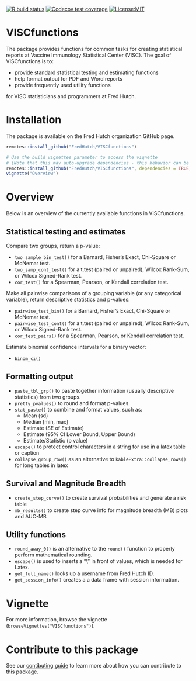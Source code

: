 
<!-- badges: start -->

[![R build
status](https://github.com/FredHutch/VISCfunctions/workflows/R-CMD-check/badge.svg)](https://github.com/FredHutch/VISCfunctions/actions)
[![Codecov test
coverage](https://codecov.io/gh/FredHutch/VISCfunctions/branch/main/graph/badge.svg)](https://codecov.io/gh/FredHutch/VISCfunctions?branch=main)
[![License:MIT](https://img.shields.io/badge/License-MIT-yellow.svg)](https://opensource.org/licenses/MIT)
<!-- badges: end -->

# VISCfunctions

The package provides functions for common tasks for creating statistical
reports at Vaccine Immunology Statistical Center (VISC). The goal of
VISCfunctions is to:

-   provide standard statistical testing and estimating functions
-   help format output for PDF and Word reports
-   provide frequently used utility functions

for VISC statisticians and programmers at Fred Hutch.

# Installation

The package is available on the Fred Hutch organization GitHub page.

``` r
remotes::install_github("FredHutch/VISCfunctions")

# Use the build_vignettes parameter to access the vignette
# (Note that this may auto-upgrade dependencies - this behavior can be controlled with the `upgrade` argument)
remotes::install_github("FredHutch/VISCfunctions", dependencies = TRUE, build_vignettes = TRUE)
vignette("Overview")
```

# Overview

Below is an overview of the currently available functions in
VISCfunctions.

## Statistical testing and estimates

Compare two groups, return a p-value:

-   `two_sample_bin_test()` for a Barnard, Fisher’s Exact, Chi-Square or
    McNemar test.
-   `two_samp_cont_test()` for a t.test (paired or unpaired), Wilcox
    Rank-Sum, or Wilcox Signed-Rank test.
-   `cor_test()` for a Spearman, Pearson, or Kendall correlation test.

Make all pairwise comparisons of a grouping variable (or any categorical
variable), return descriptive statistics and p-values:

-   `pairwise_test_bin()` for a Barnard, Fisher’s Exact, Chi-Square or
    McNemar test.
-   `pairwise_test_cont()` for a t.test (paired or unpaired), Wilcox
    Rank-Sum, or Wilcox Signed-Rank test.
-   `cor_test_pairs()` for a Spearman, Pearson, or Kendall correlation
    test.

Estimate binomial confidence intervals for a binary vector:

-   `binom_ci()`

## Formatting output

-   `paste_tbl_grp()` to paste together information (usually descriptive
    statistics) from two groups.
-   `pretty_pvalues()` to round and format p-values.
-   `stat_paste()` to combine and format values, such as:
    -   Mean (sd)
    -   Median \[min, max\]
    -   Estimate (SE of Estimate)
    -   Estimate (95% CI Lower Bound, Upper Bound)
    -   Estimate/Statistic (p value)
-   `escape()` to protect control characters in a string for use in a
    latex table or caption
-   `collapse_group_row()` as an alternative to
    `kableExtra::collapse_rows()` for long tables in latex

## Survival and Magnitude Breadth

-   `create_step_curve()` to create survival probabilities and generate
    a risk table
-   `mb_results()` to create step curve info for magnitude breadth (MB)
    plots and AUC-MB

## Utility functions

-   `round_away_0()` is an alternative to the `round()` function to
    properly perform mathematical rounding.
-   `escape()` is used to inserts a “\\” in front of values, which is
    needed for Latex.
-   `get_full_name()` looks up a username from Fred Hutch ID.
-   `get_session_info()` creates a a data frame with session
    information.

# Vignette

For more information, browse the vignette
(`browseVignettes("VISCfunctions")`).

# Contribute to this package

See our [contibuting guide](CONTRIBUTING.md) to learn more about how you
can contribute to this package.
